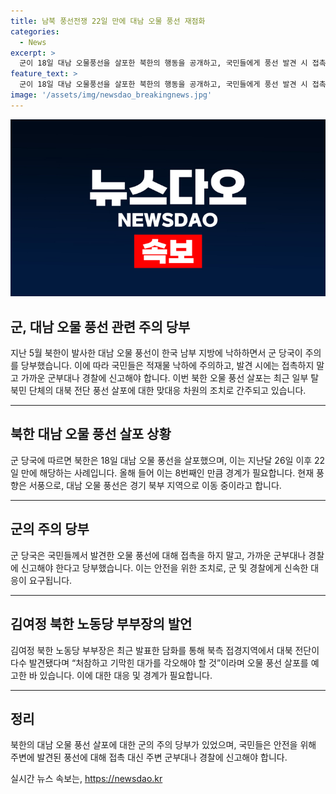 ```yaml
---
title: 남북 풍선전쟁 22일 만에 대남 오물 풍선 재점화
categories:
  - News
excerpt: >
  군이 18일 대남 오물풍선을 살포한 북한의 행동을 공개하고, 국민들에게 풍선 발견 시 접촉하지 말고 신고할 것을 당부했다. 이는 올해 8번째로 북한이 오물풍선을 살포한 것으로, 김여정 북한 노동당 부부장의 발언과 관련된 것으로 추정된다. 군은 풍향이 북쪽에서 서풍으로 바뀌고 있으며, 경기 북부 지역으로 풍선이 이동 중이라 밝혔다.
feature_text: >
  군이 18일 대남 오물풍선을 살포한 북한의 행동을 공개하고, 국민들에게 풍선 발견 시 접촉하지 말고 신고할 것을 당부했다. 이는 올해 8번째로 북한이 오물풍선을 살포한 것으로, 김여정 북한 노동당 부부장의 발언과 관련된 것으로 추정된다. 군은 풍향이 북쪽에서 서풍으로 바뀌고 있으며, 경기 북부 지역으로 풍선이 이동 중이라 밝혔다.
image: '/assets/img/newsdao_breakingnews.jpg'
---
```


<p><img src="/assets/img/newsdao_breakingnews.jpg" alt="flaretime 속보" /></p>

<h2 data-ke-size="size26">군, 대남 오물 풍선 관련 주의 당부</h2>

<p data-ke-size="size16">지난 5월 북한이 발사한 대남 오물 풍선이 한국 남부 지방에 낙하하면서 군 당국이 주의를 당부했습니다. 이에 따라 국민들은 적재물 낙하에 주의하고, 발견 시에는 접촉하지 말고 가까운 군부대나 경찰에 신고해야 합니다. 이번 북한 오물 풍선 살포는 최근 일부 탈북민 단체의 대북 전단 풍선 살포에 대한 맞대응 차원의 조치로 간주되고 있습니다.</p>

<hr>

<h2 data-ke-size="size26">북한 대남 오물 풍선 살포 상황</h2>

<p data-ke-size="size16">군 당국에 따르면 북한은 18일 대남 오물 풍선을 살포했으며, 이는 지난달 26일 이후 22일 만에 해당하는 사례입니다. 올해 들어 이는 8번째인 만큼 경계가 필요합니다. 현재 풍향은 서풍으로, 대남 오물 풍선은 경기 북부 지역으로 이동 중이라고 합니다.</p>

<hr>

<h2 data-ke-size="size26">군의 주의 당부</h2>

<p data-ke-size="size16">군 당국은 국민들께서 발견한 오물 풍선에 대해 접촉을 하지 말고, 가까운 군부대나 경찰에 신고해야 한다고 당부했습니다. 이는 안전을 위한 조치로, 군 및 경찰에게 신속한 대응이 요구됩니다.</p>

<hr>

<h2 data-ke-size="size26">김여정 북한 노동당 부부장의 발언</h2>

<p data-ke-size="size16">김여정 북한 노동당 부부장은 최근 발표한 담화를 통해 북측 접경지역에서 대북 전단이 다수 발견됐다며 “처참하고 기막힌 대가를 각오해야 할 것”이라며 오물 풍선 살포를 예고한 바 있습니다. 이에 대한 대응 및 경계가 필요합니다.</p>

<hr>

<h2 data-ke-size="size26">정리</h2>

<p data-ke-size="size16">북한의 대남 오물 풍선 살포에 대한 군의 주의 당부가 있었으며, 국민들은 안전을 위해 주변에 발견된 풍선에 대해 접촉 대신 주변 군부대나 경찰에 신고해야 합니다.</p>
실시간 뉴스 속보는, <a href="https://newsdao.kr" rel="dofollow">https://newsdao.kr</a>


